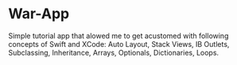 # War-App


Simple tutorial app that alowed me to get acustomed with following concepts of Swift and XCode:
Auto Layout, Stack Views, IB Outlets, Subclassing, Inheritance, Arrays, Optionals, Dictionaries, Loops.
